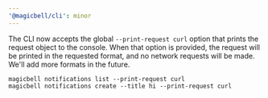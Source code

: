 ```yaml
---
'@magicbell/cli': minor
---
```


The CLI now accepts the global `--print-request curl` option that prints the request object to the console. When that option is provided, the request will be printed in the requested format, and no network requests will be made. We'll add more formats in the future.

```shell
magicbell notifications list --print-request curl
magicbell notifications create --title hi --print-request curl
```
